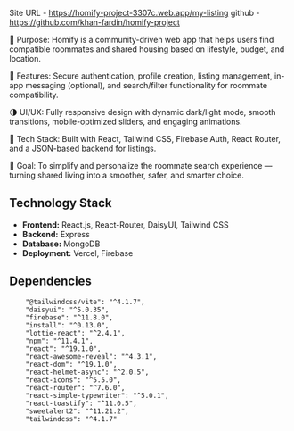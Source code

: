 
Site URL - https://homify-project-3307c.web.app/my-listing
github - https://github.com/khan-fardin/homify-project

🎯 Purpose:
Homify is a community-driven web app that helps users find compatible roommates and shared housing based on lifestyle, budget, and location.

🔐 Features:
Secure authentication, profile creation, listing management, in-app messaging (optional), and search/filter functionality for roommate compatibility.

🌗 UI/UX:
Fully responsive design with dynamic dark/light mode, smooth transitions, mobile-optimized sliders, and engaging animations.

🧱 Tech Stack:
Built with React, Tailwind CSS, Firebase Auth, React Router, and a JSON-based backend for listings.

🚀 Goal:
To simplify and personalize the roommate search experience — turning shared living into a smoother, safer, and smarter choice.

## Technology Stack
- **Frontend:** React.js, React-Router, DaisyUI, Tailwind CSS
- **Backend:** Express
- **Database:** MongoDB
- **Deployment:** Vercel, Firebase

## Dependencies
        "@tailwindcss/vite": "^4.1.7",
        "daisyui": "^5.0.35",
        "firebase": "^11.8.0",
        "install": "^0.13.0",
        "lottie-react": "^2.4.1",
        "npm": "^11.4.1",
        "react": "^19.1.0",
        "react-awesome-reveal": "^4.3.1",
        "react-dom": "^19.1.0",
        "react-helmet-async": "^2.0.5",
        "react-icons": "^5.5.0",
        "react-router": "^7.6.0",
        "react-simple-typewriter": "^5.0.1",
        "react-toastify": "^11.0.5",
        "sweetalert2": "^11.21.2",
        "tailwindcss": "^4.1.7"
